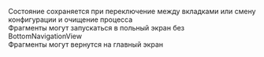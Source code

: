 Состояние сохраняется при переключение между вкладками или смену конфигурации и очищение процесса  
Фрагменты могут запускаться в польный экран без BottomNavigationView  
Фрагменты могут вернутся на главный экран
